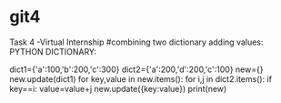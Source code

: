 # git4
Task 4 -Virtual Internship
#combining two dictionary adding values:
PYTHON DICTIONARY:

dict1={'a':100,'b':200,'c':300}
dict2={'a':200,'d':200,'c':100}
new={}
new.update(dict1)
for key,value in new.items():
    for i,j in dict2.items():
        if key==i:
            value=value+j
            new.update({key:value})
            print(new)
			

